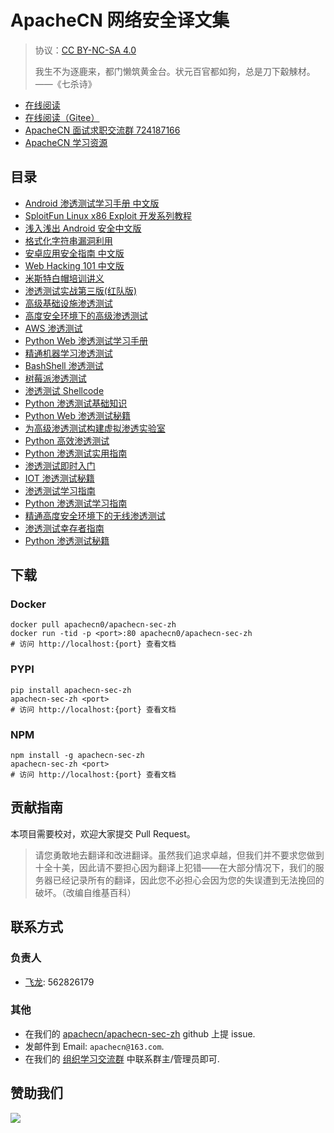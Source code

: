 # ApacheCN 网络安全译文集

> 协议：[CC BY-NC-SA 4.0](http://creativecommons.org/licenses/by-nc-sa/4.0/)
> 
> 我生不为逐鹿来，都门懒筑黄金台。状元百官都如狗，总是刀下觳觫材。——《七杀诗》

* [在线阅读](https://sec.apachecn.org)
* [在线阅读（Gitee）](https://apachecn.gitee.io/apachecn-sec-zh/)
* [ApacheCN 面试求职交流群 724187166](https://jq.qq.com/?_wv=1027&k=54ujcL3)
* [ApacheCN 学习资源](http://www.apachecn.org/)

## 目录

+   [Android 渗透测试学习手册 中文版](docs/lpad-zh/SUMMARY.md)
+   [SploitFun Linux x86 Exploit 开发系列教程](docs/sploitfun-linux-x86-exp-tut-zh/SUMMARY.md)
+   [浅入浅出 Android 安全中文版](docs/asani-zh/SUMMARY.md)
+   [格式化字符串漏洞利用](docs/exp-fmt-str-vul-zh/SUMMARY.md)
+   [安卓应用安全指南 中文版](docs/android-app-sec-guidebook-zh/SUMMARY.md)
+   [Web Hacking 101 中文版](docs/web-hacking-101-zh/SUMMARY.md)
+   [米斯特白帽培训讲义](docs/mst-sec-lecture-notes/SUMMARY.md)
+   [渗透测试实战第三版(红队版)](docs/hacker-playbook-3/SUMMARY.md)
+   [高级基础设施渗透测试](docs/adv-infra-pentest/SUMMARY.md)
+   [高度安全环境下的高级渗透测试](docs/adv-pentest-hisec-env/SUMMARY.md)
+   [AWS 渗透测试](docs/aws-pentest/SUMMARY.md)
+   [Python Web 渗透测试学习手册](docs/learn-py-web-pentest/SUMMARY.md)
+   [精通机器学习渗透测试](docs/master-ml-pentest/SUMMARY.md)
+   [BashShell  渗透测试](docs/pentest-bash/SUMMARY.md)
+   [树莓派渗透测试](docs/pentest-raspi/SUMMARY.md)
+   [渗透测试 Shellcode](docs/pentest-shellcode/SUMMARY.md)
+   [Python 渗透测试基础知识](docs/py-pentest-essence/SUMMARY.md)
+   [Python Web 渗透测试秘籍](docs/py-web-pentest-cb/SUMMARY.md)
+   [为高级渗透测试构建虚拟渗透实验室](docs/build-vir-pentest-lab-adv-pentest/SUMMARY.md)
+   [Python 高效渗透测试](docs/effec-py-pentest/SUMMARY.md)
+   [Python 渗透测试实用指南](docs/handson-pentest-py/SUMMARY.md)
+   [渗透测试即时入门](docs/ins-pentest/SUMMARY.md)
+   [IOT 渗透测试秘籍](docs/iot-pentest-cb/SUMMARY.md)
+   [渗透测试学习指南](docs/learn-pentest/SUMMARY.md)
+   [Python 渗透测试学习指南](docs/learn-pentest-py/SUMMARY.md)
+   [精通高度安全环境下的无线渗透测试](docs/master-wless-pentest-hisec-env/SUMMARY.md)
+   [渗透测试幸存者指南](docs/pentest-survive-guide/SUMMARY.md)
+   [Python 渗透测试秘籍](docs/py-pentest-cb/SUMMARY.md)

## 下载

### Docker

```
docker pull apachecn0/apachecn-sec-zh
docker run -tid -p <port>:80 apachecn0/apachecn-sec-zh
# 访问 http://localhost:{port} 查看文档
```

### PYPI

```
pip install apachecn-sec-zh
apachecn-sec-zh <port>
# 访问 http://localhost:{port} 查看文档
```

### NPM

```
npm install -g apachecn-sec-zh
apachecn-sec-zh <port>
# 访问 http://localhost:{port} 查看文档
```

## 贡献指南

<!--
无需翻译：

Python: penetration testing for developers
-->

本项目需要校对，欢迎大家提交 Pull Request。

> 请您勇敢地去翻译和改进翻译。虽然我们追求卓越，但我们并不要求您做到十全十美，因此请不要担心因为翻译上犯错——在大部分情况下，我们的服务器已经记录所有的翻译，因此您不必担心会因为您的失误遭到无法挽回的破坏。（改编自维基百科）

## 联系方式

### 负责人

* [飞龙](https://github.com/wizardforcel): 562826179

### 其他

*   在我们的 [apachecn/apachecn-sec-zh](https://github.com/apachecn/apachecn-sec-zh) github 上提 issue.
*   发邮件到 Email: `apachecn@163.com`.
*   在我们的 [组织学习交流群](http://www.apachecn.org/organization/348.html) 中联系群主/管理员即可.

## 赞助我们

![](http://data.apachecn.org/img/about/donate.jpg)
